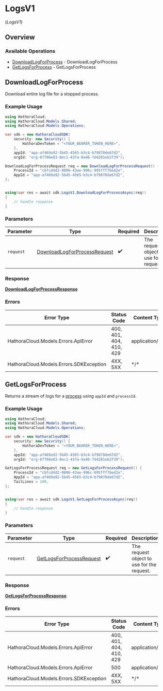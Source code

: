 # LogsV1
(*LogsV1*)

## Overview

### Available Operations

* [DownloadLogForProcess](#downloadlogforprocess) - DownloadLogForProcess
* [GetLogsForProcess](#getlogsforprocess) - GetLogsForProcess

## DownloadLogForProcess

Download entire log file for a stopped process.

### Example Usage

```csharp
using HathoraCloud;
using HathoraCloud.Models.Shared;
using HathoraCloud.Models.Operations;

var sdk = new HathoraCloudSDK(
    security: new Security() {
        HathoraDevToken = "<YOUR_BEARER_TOKEN_HERE>",
    },
    appId: "app-af469a92-5b45-4565-b3c4-b79878de67d2",
    orgId: "org-6f706e83-0ec1-437a-9a46-7d4281eb2f39");

DownloadLogForProcessRequest req = new DownloadLogForProcessRequest() {
    ProcessId = "cbfcddd2-0006-43ae-996c-995fff7bed2e",
    AppId = "app-af469a92-5b45-4565-b3c4-b79878de67d2",
};


using(var res = await sdk.LogsV1.DownloadLogForProcessAsync(req))
{
    // handle response
}


```

### Parameters

| Parameter                                                                               | Type                                                                                    | Required                                                                                | Description                                                                             |
| --------------------------------------------------------------------------------------- | --------------------------------------------------------------------------------------- | --------------------------------------------------------------------------------------- | --------------------------------------------------------------------------------------- |
| `request`                                                                               | [DownloadLogForProcessRequest](../../Models/Operations/DownloadLogForProcessRequest.md) | :heavy_check_mark:                                                                      | The request object to use for the request.                                              |

### Response

**[DownloadLogForProcessResponse](../../Models/Operations/DownloadLogForProcessResponse.md)**

### Errors

| Error Type                              | Status Code                             | Content Type                            |
| --------------------------------------- | --------------------------------------- | --------------------------------------- |
| HathoraCloud.Models.Errors.ApiError     | 400, 401, 404, 410, 429                 | application/json                        |
| HathoraCloud.Models.Errors.SDKException | 4XX, 5XX                                | \*/\*                                   |

## GetLogsForProcess

Returns a stream of logs for a [process](https://hathora.dev/docs/concepts/hathora-entities#process) using `appId` and `processId`.

### Example Usage

```csharp
using HathoraCloud;
using HathoraCloud.Models.Shared;
using HathoraCloud.Models.Operations;

var sdk = new HathoraCloudSDK(
    security: new Security() {
        HathoraDevToken = "<YOUR_BEARER_TOKEN_HERE>",
    },
    appId: "app-af469a92-5b45-4565-b3c4-b79878de67d2",
    orgId: "org-6f706e83-0ec1-437a-9a46-7d4281eb2f39");

GetLogsForProcessRequest req = new GetLogsForProcessRequest() {
    ProcessId = "cbfcddd2-0006-43ae-996c-995fff7bed2e",
    AppId = "app-af469a92-5b45-4565-b3c4-b79878de67d2",
    TailLines = 100,
};


using(var res = await sdk.LogsV1.GetLogsForProcessAsync(req))
{
    // handle response
}


```

### Parameters

| Parameter                                                                       | Type                                                                            | Required                                                                        | Description                                                                     |
| ------------------------------------------------------------------------------- | ------------------------------------------------------------------------------- | ------------------------------------------------------------------------------- | ------------------------------------------------------------------------------- |
| `request`                                                                       | [GetLogsForProcessRequest](../../Models/Operations/GetLogsForProcessRequest.md) | :heavy_check_mark:                                                              | The request object to use for the request.                                      |

### Response

**[GetLogsForProcessResponse](../../Models/Operations/GetLogsForProcessResponse.md)**

### Errors

| Error Type                              | Status Code                             | Content Type                            |
| --------------------------------------- | --------------------------------------- | --------------------------------------- |
| HathoraCloud.Models.Errors.ApiError     | 400, 401, 404, 410, 429                 | application/json                        |
| HathoraCloud.Models.Errors.ApiError     | 500                                     | application/json                        |
| HathoraCloud.Models.Errors.SDKException | 4XX, 5XX                                | \*/\*                                   |